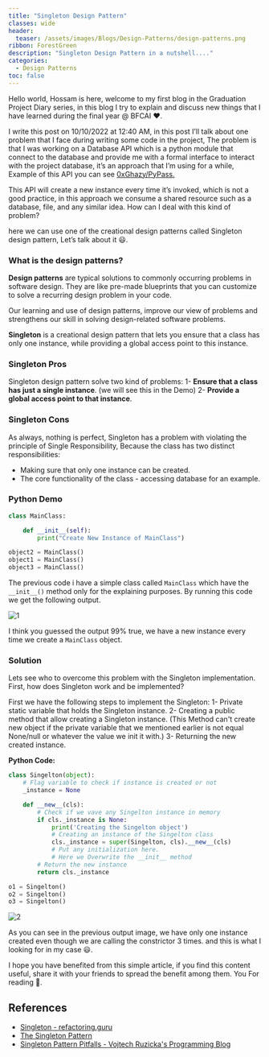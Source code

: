 ```yaml
---
title: "Singleton Design Pattern"
classes: wide
header:
  teaser: /assets/images/Blogs/Design-Patterns/design-patterns.png
ribbon: ForestGreen
description: "Singleton Design Pattern in a nutshell...."
categories:
  - Design Patterns
toc: false
---
```


Hello world, Hossam is here, welcome to my first blog in the Graduation Project Diary series, in this blog I try to explain and discuss new things that I have learned during the final year @ BFCAI ❤️.

I write this post on 10/10/2022 at 12:40 AM, in this post I’ll talk about one problem that I face during writing some code in the project, The problem is that I was working on a Database API which is a python module that connect to the database and provide me with a formal interface to interact with the project database, it’s an approach that I’m using for a while, Example of this API you can see [0xGhazy/PyPass.](https://github.com/0xGhazy/PyPass)

This API will create a new instance every time it’s invoked, which is not a good practice, in this approach we consume a shared resource such as a database, file, and any similar idea. How can I deal with this kind of problem?

here we can use one of the creational design patterns called Singleton design pattern, Let’s talk about it 😃.

### What is the design patterns?
**Design patterns** are typical solutions to commonly occurring problems in software design. They are like pre-made blueprints that you can customize to solve a recurring design problem in your code.

Our learning and use of design patterns, improve our view of problems and strengthens our skill in solving design-related software problems.

**Singleton** is a creational design pattern that lets you ensure that a class has only one instance, while providing a global access point to this instance.

### Singleton Pros
Singleton design pattern solve two kind of problems:
1- **Ensure that a class has just a single instance**. (we will see this in the Demo)
2- **Provide a global access point to that instance**.

### Singleton Cons
As always, nothing is perfect, Singleton has a problem with violating the principle of Single Responsibility, Because the class has two distinct responsibilities:
- Making sure that only one instance can be created.
- The core functionality of the class - accessing database for an example.


### Python Demo 
```python
class MainClass:

    def __init__(self):
        print("Create New Instance of MainClass")

object2 = MainClass()
object1 = MainClass()
object3 = MainClass()
```
The previous code i have a simple class called `MainClass` which have the `__init__()` method only for the explaining purposes. By running this code we get the following output. 

![1](https://user-images.githubusercontent.com/60070427/195465122-61ad47e2-757b-4011-b1c6-66a6c1a7a82b.png)

I think you guessed the output 99% true, we have a new instance every time we create a `MainClass` object.

### Solution
Lets see who to overcome this problem with the Singleton implementation. First, how does Singleton work and be implemented?

First we have the following steps to implement the Singleton:
1- Private static variable that holds the Singleton instance.
2- Creating a public method that allow creating a Singleton instance. (This Method can't create new object if the private variable that we mentioned earlier is not equal None/null or whatever the value we init it with.)
3- Returning the new created instance.

**Python Code:**
```python
class Singelton(object):
	# Flag variable to check if instance is created or not
    _instance = None

    def __new__(cls):
	    # Check if we vave any Singelton instance in memory
        if cls._instance is None:
            print('Creating the Singelton object')
			# Creating an instance of the Singelton class
            cls._instance = super(Singelton, cls).__new__(cls)
            # Put any initialization here.
            # Here we Overwrite the __init__ method
        # Return the new instance
        return cls._instance

o1 = Singelton()
o2 = Singelton()
o3 = Singelton()
```

![2](https://user-images.githubusercontent.com/60070427/195465119-27b95bea-4d3a-4c3d-b301-5a32bbf7c3f3.png)

As you can see in the previous output image, we have only one instance created even though we are calling the constrictor 3 times. and this is what I looking for in my case 😃.

I hope you have benefited from this simple article, if you find this content useful, share it with your friends to spread the benefit among them. You For reading 💙.


## References
- [Singleton - refactoring.guru](https://refactoring.guru/design-patterns/singleton)
- [The Singleton Pattern](https://python-patterns.guide/gang-of-four/singleton/)
- [Singleton Pattern Pitfalls - Vojtech Ruzicka's Programming Blog](https://www.vojtechruzicka.com/singleton-pattern-pitfalls/)